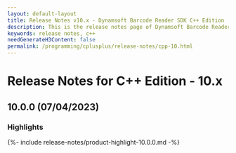 ```yaml
---
layout: default-layout
title: Release Notes v10.x - Dynamsoft Barcode Reader SDK C++ Edition
description: This is the release notes page of Dynamsoft Barcode Reader SDK C++ Edition v10.x.
keywords: release notes, c++
needGenerateH3Content: false
permalink: /programming/cplusplus/release-notes/cpp-10.html
---
```


# Release Notes for C++ Edition - 10.x

## 10.0.0 (07/04/2023)

### Highlights

{%- include release-notes/product-highlight-10.0.0.md -%}


